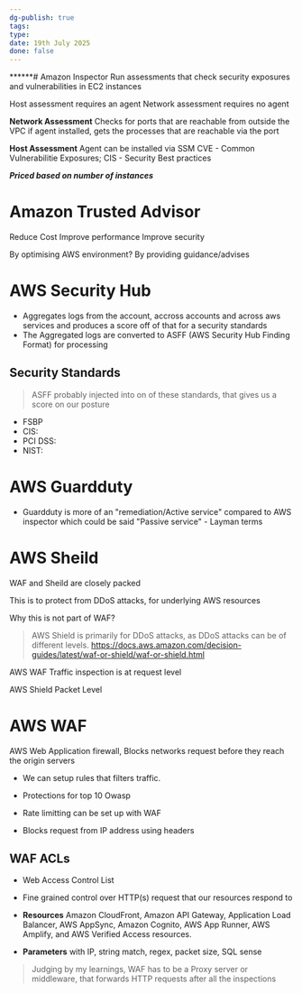 ```yaml
---
dg-publish: true
tags: 
type: 
date: 19th July 2025
done: false
---
```

******# Amazon Inspector
Run assessments that check security exposures and vulnerabilities in EC2 instances

Host assessment requires an agent
Network assessment requires no agent

**Network Assessment**
Checks for ports that are reachable from outside the VPC
if agent installed, gets the processes that are reachable via the port

**Host Assessment**
Agent can be installed via SSM
CVE - Common Vulnerabilitie Exposures; 
CIS - 
Security Best practices

***Priced based on number of instances***

# Amazon Trusted Advisor
Reduce Cost
Improve performance
Improve security

By optimising AWS environment? By providing guidance/advises

# AWS Security Hub
- Aggregates logs from the account, accross accounts and across aws services and produces a score off of that for a security standards
- The Aggregated logs are converted to ASFF (AWS Security Hub Finding Format) for processing

## Security Standards
> ASFF probably injected into on of these standards, that gives us a score on our posture
- FSBP
- CIS:
- PCI DSS:
- NIST: 

# AWS Guardduty
- Guardduty is more of an "remediation/Active service" compared to AWS inspector which could be said "Passive service" - Layman terms

# AWS Sheild 
WAF and Sheild are closely packed

This is to protect from DDoS attacks, for underlying AWS resources 

Why this is not part of WAF?
> AWS Shield is primarily for DDoS attacks, as DDoS attacks can be of different levels.
https://docs.aws.amazon.com/decision-guides/latest/waf-or-shield/waf-or-shield.html

AWS WAF
Traffic inspection is at request level

AWS Shield
Packet Level

# AWS WAF

AWS Web Application firewall, Blocks networks request before they reach the origin servers

- We can setup rules that filters traffic.
- Protections for top 10 Owasp 

- Rate limitting can be set up with WAF 
- Blocks request from IP address using headers

## WAF ACLs
- Web Access Control List
- Fine grained control over HTTP(s) request that our resources respond to

- **Resources** Amazon CloudFront, Amazon API Gateway, Application Load Balancer, AWS AppSync, Amazon Cognito, AWS App Runner, AWS Amplify, and AWS Verified Access resources.
- **Parameters** with IP, string match, regex, packet size, SQL sense

> Judging by my learnings, WAF has to be a Proxy server or middleware, that forwards HTTP requests after all the inspections 
